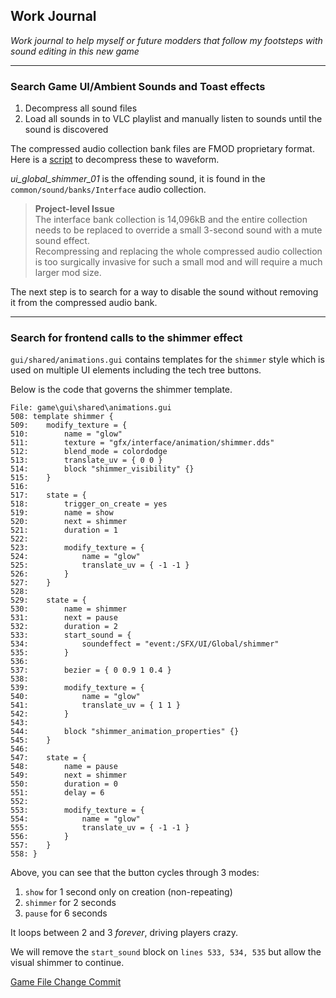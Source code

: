 ## Work Journal
_Work journal to help myself or future modders that follow my footsteps with sound editing in this new game_

---

### Search Game UI/Ambient Sounds and Toast effects

1. Decompress all sound files
2. Load all sounds in to VLC playlist and manually listen to sounds until the sound is discovered

The compressed audio collection bank files are FMOD proprietary format. Here is a [script](https://youtu.be/owvnzePB2iU) to decompress these to waveform.

_ui\_global\_shimmer\_01_ is the offending sound, it is found in the `common/sound/banks/Interface` audio collection.

> **Project-level Issue**   
> The interface bank collection is 14,096kB and the entire collection needs to be replaced to override a small 3-second sound with a mute sound effect.         
> Recompressing and replacing the whole compressed audio collection is too surgically invasive for such a small mod and will require a much larger mod size.    

The next step is to search for a way to disable the sound without removing it from the compressed audio bank.

---

### Search for frontend calls to the shimmer effect   

`gui/shared/animations.gui` contains templates for the `shimmer` style which is used on multiple UI elements including the tech tree buttons.

Below is the code that governs the shimmer template.

```
File: game\gui\shared\animations.gui
508: template shimmer {
509: 	modify_texture = {
510: 		name = "glow"
511: 		texture = "gfx/interface/animation/shimmer.dds"
512: 		blend_mode = colordodge
513: 		translate_uv = { 0 0 }
514: 		block "shimmer_visibility" {}
515: 	}
516: 
517: 	state = {
518: 		trigger_on_create = yes
519: 		name = show
520: 		next = shimmer
521: 		duration = 1
522: 
523: 		modify_texture = {
524: 			name = "glow"
525: 			translate_uv = { -1 -1 }
526: 		}
527: 	}
528: 
529: 	state = {
530: 		name = shimmer
531: 		next = pause
532: 		duration = 2
533: 		start_sound = {
534: 			soundeffect = "event:/SFX/UI/Global/shimmer"
535: 		}
536: 		
537: 		bezier = { 0 0.9 1 0.4 }
538: 
539: 		modify_texture = {
540: 			name = "glow"
541: 			translate_uv = { 1 1 }
542: 		}
543: 
544: 		block "shimmer_animation_properties" {}
545: 	}
546: 
547: 	state = {
548: 		name = pause
549: 		next = shimmer
550: 		duration = 0
551: 		delay = 6
552: 
553: 		modify_texture = {
554: 			name = "glow"
555: 			translate_uv = { -1 -1 }
556: 		}
557: 	}	
558: }

```

Above, you can see that the button cycles through 3 modes: 
1. `show` for 1 second only on creation (non-repeating)
2. `shimmer` for 2 seconds
3. `pause` for 6 seconds

It loops between 2 and 3 _forever_, driving players crazy.

We will remove the `start_sound` block on `lines 533, 534, 535` but allow the visual shimmer to continue. 

[Game File Change Commit](https://github.com/tyler-atx/remove_annoying_shimmer_ui_sound/commit/bbc2a53cb75593ebb79ab6a2907a1d96d6a59ed6#diff-24dc24c4046921d7570d91aeb322733a055faa6224874aae1d53d99b6388665bL533)
